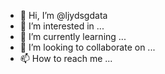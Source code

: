 - 👋 Hi, I’m @ljydsgdata
- 👀 I’m interested in ...
- 🌱 I’m currently learning ...
- 💞️ I’m looking to collaborate on ...
- 📫 How to reach me ...

<!---
ljydsgdata/ljydsgdata is a ✨ special ✨ repository because its `README.md` (this file) appears on your GitHub profile.
You can click the Preview link to take a look at your changes.
--->
